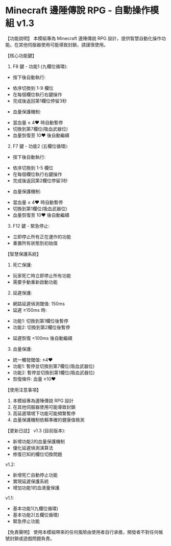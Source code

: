 Minecraft 邊陲傳說 RPG - 自動操作模組 v1.3
==========================================

【功能說明】
本模組專為 Minecraft 邊陲傳說 RPG 設計，提供智慧自動化操作功能。在其他伺服器使用可能導致封鎖，請謹慎使用。

【核心功能鍵】
1. F8 鍵 - 功能1 (九欄位循環):
 * 按下後自動執行:
 - 依序切換到 1-9 欄位
 - 在每個欄位執行右鍵操作
 - 完成後返回第1欄位停留3秒
 * 血量保護機制:
 - 當血量 ≤ 4❤️ 時自動暫停
 - 切換到第7欄位(吸血武器位)
 - 血量恢復至 10❤️ 後自動繼續

2. F7 鍵 - 功能2 (五欄位循環):
 * 按下後自動執行:
 - 依序切換到 1-5 欄位
 - 在每個欄位執行右鍵操作
 - 完成後返回第2欄位停留3秒
 * 血量保護機制:
 - 當血量 ≤ 4❤️ 時自動暫停
 - 切換到第1欄位(吸血武器位)
 - 血量恢復至 10❤️ 後自動繼續

3. F12 鍵 - 緊急停止:
 * 立即停止所有正在運作的功能
 * 重置所有狀態到初始值

【智慧保護系統】
1. 死亡保護:
 * 玩家死亡時立即停止所有功能
 * 需要手動重新啟動功能

2. 延遲保護:
 * 網路延遲偵測閾值: 150ms
 * 延遲 ≥150ms 時:
 - 功能1: 切換到第1欄位後暫停
 - 功能2: 切換到第2欄位後暫停
 * 延遲恢復 <100ms 後自動繼續

3. 血量保護:
 * 統一觸發閾值: ≤4❤️
 * 功能1: 暫停並切換到第7欄位(吸血武器位)
 * 功能2: 暫停並切換到第1欄位(吸血武器位)
 * 恢復條件: 血量 ≥10❤️

【使用注意事項】
1. 本模組專為邊陲傳說 RPG 設計
2. 在其他伺服器使用可能導致封鎖
3. 高延遲環境下功能可能頻繁暫停
4. 血量保護機制依賴準確的健康值檢測

【更新日誌】
v1.3 (目前版本):
- 新增功能2的血量保護機制
- 優化延遲偵測演算法
- 修復已知的欄位切換問題

v1.2:
- 新增死亡自動停止功能
- 實現延遲保護系統
- 增加功能1的血液量保護

v1.1:
- 基本功能1(九欄位循環)
- 基本功能2(五欄位循環)
- 緊急停止功能

【免責聲明】
使用本模組帶來的任何風險由使用者自行承擔，開發者不對任何帳號封鎖或遊戲問題負責。
